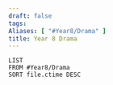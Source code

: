 ```yaml
---
draft: false
tags:
Aliases: [ "#Year8/Drama" ]
title: Year 8 Drama
---
```

```dataview
LIST
FROM #Year8/Drama  
SORT file.ctime DESC
```
